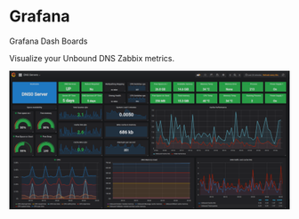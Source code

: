 # Grafana
Grafana Dash Boards

Visualize your Unbound DNS Zabbix metrics.

<img width="640" alt="Dashboard" src="https://github.com/fgenao/Grafana/blob/master/src/img/Grafana_DNS_Dashboard.png?raw=true">
